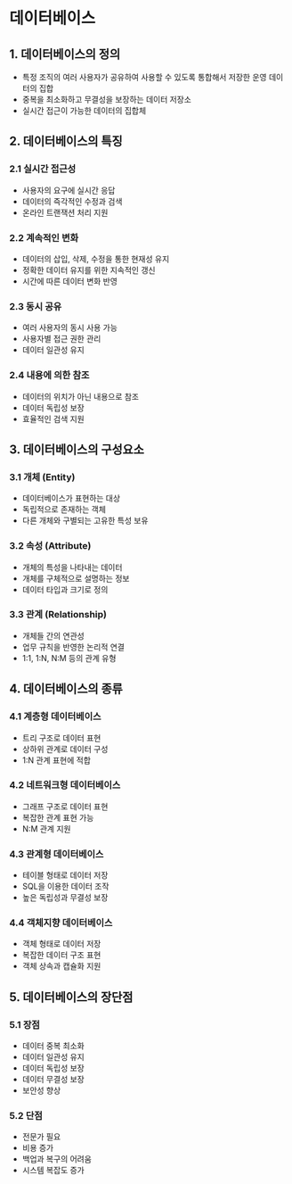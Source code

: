 # 데이터베이스

## 1. 데이터베이스의 정의
- 특정 조직의 여러 사용자가 공유하여 사용할 수 있도록 통합해서 저장한 운영 데이터의 집합
- 중복을 최소화하고 무결성을 보장하는 데이터 저장소
- 실시간 접근이 가능한 데이터의 집합체

## 2. 데이터베이스의 특징

### 2.1 실시간 접근성
- 사용자의 요구에 실시간 응답
- 데이터의 즉각적인 수정과 검색
- 온라인 트랜잭션 처리 지원

### 2.2 계속적인 변화
- 데이터의 삽입, 삭제, 수정을 통한 현재성 유지
- 정확한 데이터 유지를 위한 지속적인 갱신
- 시간에 따른 데이터 변화 반영

### 2.3 동시 공유
- 여러 사용자의 동시 사용 가능
- 사용자별 접근 권한 관리
- 데이터 일관성 유지

### 2.4 내용에 의한 참조
- 데이터의 위치가 아닌 내용으로 참조
- 데이터 독립성 보장
- 효율적인 검색 지원

## 3. 데이터베이스의 구성요소

### 3.1 개체 (Entity)
- 데이터베이스가 표현하는 대상
- 독립적으로 존재하는 객체
- 다른 개체와 구별되는 고유한 특성 보유

### 3.2 속성 (Attribute)
- 개체의 특성을 나타내는 데이터
- 개체를 구체적으로 설명하는 정보
- 데이터 타입과 크기로 정의

### 3.3 관계 (Relationship)
- 개체들 간의 연관성
- 업무 규칙을 반영한 논리적 연결
- 1:1, 1:N, N:M 등의 관계 유형

## 4. 데이터베이스의 종류

### 4.1 계층형 데이터베이스
- 트리 구조로 데이터 표현
- 상하위 관계로 데이터 구성
- 1:N 관계 표현에 적합

### 4.2 네트워크형 데이터베이스
- 그래프 구조로 데이터 표현
- 복잡한 관계 표현 가능
- N:M 관계 지원

### 4.3 관계형 데이터베이스
- 테이블 형태로 데이터 저장
- SQL을 이용한 데이터 조작
- 높은 독립성과 무결성 보장

### 4.4 객체지향 데이터베이스
- 객체 형태로 데이터 저장
- 복잡한 데이터 구조 표현
- 객체 상속과 캡슐화 지원

## 5. 데이터베이스의 장단점

### 5.1 장점
- 데이터 중복 최소화
- 데이터 일관성 유지
- 데이터 독립성 보장
- 데이터 무결성 보장
- 보안성 향상

### 5.2 단점
- 전문가 필요
- 비용 증가
- 백업과 복구의 어려움
- 시스템 복잡도 증가
